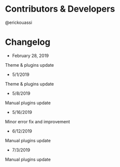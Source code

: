 # Contributors & Developers
@erickouassi

# Changelog

* February 28, 2019

Theme & plugins update

* 5/1/2019

Theme & plugins update

* 5/8/2019

Manual plugins update

* 5/16/2019

Minor error fix and improvement

* 6/12/2019

Manual plugins update

* 7/3/2019

Manual plugins update 

